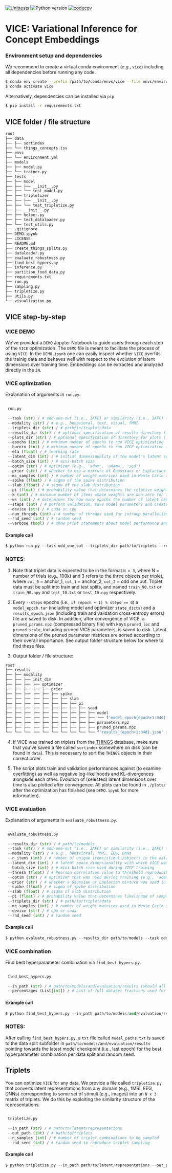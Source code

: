[![Unittests](https://github.com/LukasMut/VICE/actions/workflows/tests.yml/badge.svg)](https://github.com/LukasMut/VICE/actions/workflows/tests.yml)
![Python version](https://img.shields.io/badge/python-3.7%20%7C%203.8%20%7C%203.9-blue.svg)
[![codecov](https://codecov.io/gh/LukasMut/VICE/branch/main/graph/badge.svg?token=gntaL1yrXI)](https://codecov.io/gh/LukasMut/VICE)

# VICE: Variational Inference for Concept Embeddings

### Environment setup and dependencies

We recommend to create a virtual conda environment (e.g., `vice`) including all dependencies before running any code.

```bash
$ conda env create --prefix /path/to/conda/envs/vice --file envs/environment.yml
$ conda activate vice
```

Alternatively, dependencies can be installed via `pip`

```bash
$ pip install -r requirements.txt
```

## VICE folder / file structure

```bash
root
├── data
├── ├── sortindex
├── └── things_concepts.tsv
├── envs
├── └── environment.yml
├── models
├── ├── model.py
├── └── trainer.py
├── tests
├── ├── model
├── ├── ├── __init__.py
├── ├── └── test_model.py
├── ├── tripletizer
├── ├── ├── __init__.py
├── ├── └── test_tripletize.py
├── ├── __init__.py
├── ├── helper.py
├── ├── test_dataloader.py
├── └── test_utils.py
├── .gitignore
├── DEMO.ipynb
├── LICENSE
├── README.md
├── create_things_splits.py
├── dataloader.py
├── evaluate_robustness.py
├── find_best_hypers.py
├── inference.py
├── partition_food_data.py
├── requirements.txt
├── run.py
├── sampling.py
├── tripletize.py
├── utils.py
└── visualization.py
```

## VICE step-by-step

### VICE DEMO

We've provided a `DEMO` Jupyter Notebook to guide users through each step of the `VICE` optimization. The `DEMO` file is meant to facilitate the process of using `VICE`. In the `DEMO.ipynb` one can easily inspect whether `VICE` overfits the trainig data and behaves well with respect to the evolution of latent dimensions over training time. Embeddings can be extracted and analyzed directly in the `JN`.

### VICE optimization

Explanation of arguments in `run.py`.

```python
 
 run.py
  
 --task (str) / # odd-one-out (i.e., 3AFC) or similarity (i.e., 2AFC) task
 --modality (str) / # e.g., behavioral, text, visual, fMRI
 --triplets_dir (str) / # path/to/triplet/data
 --results_dir (str) / # optional specification of results directory (if not provided will resort to ./results/modality/latent_dim/optim/prior/seed/spike/slab/pi)
 --plots_dir (str) / # optional specification of directory for plots (if not provided will resort to ./plots/modality/latent_dim/optim/prior/seed/spike/slab/pi)
 --epochs (int) / # maximum number of epochs to run VICE optimization
 --burnin (int) / # minimum number of epochs to run VICE optimization (burnin period)
 --eta (float) / # learning rate
 --latent_dim (int) / # initial dimensionality of the model's latent space
 --batch_size (int) / # mini-batch size
 --optim (str) / # optimizer (e.g., 'adam', 'adamw', 'sgd')
 --prior (str) / # whether to use a mixture of Gaussians or Laplacians in the spike-and-slab prior (i.e., 'gaussian' or 'laplace')
 --mc_samples (int) / # number of weight matrices used in Monte Carlo sampling (for computationaly efficiency, M is set to 1 during training)
 --spike (float) / # sigma of the spike distribution
 --slab (float) / # sigma of the slab distribution
 --pi (float) / # probability value that determines the relative weighting of the distributions; the closer this value is to 1, the higher the probability that weights are drawn from the spike distribution
 --k (int) / # minimum number of items whose weights are non-zero for a latent dimension (according to importance scores)
 --ws (int) / # determines for how many epochs the number of latent causes (after pruning) is not allowed to vary (ws >> 100)
 --steps (int) / # perform validation, save model parameters and create model and optimizer checkpoints every <steps> epochs
 --device (str) / # cuda or cpu
 --num_threads (int) / # number of threads used for intraop parallelism on CPU; use only if device is CPU
 --rnd_seed (int) / # random seed
 --verbose (bool) / # show print statements about model performance and evolution of latent causes during training (can be piped into log file)
 ```

#### Example call

```python
$ python run.py --task odd_one_out --triplets_dir path/to/triplets --results_dir ./results --plots_dir ./plots --epochs 1000 --burnin 500 --eta 0.001 --latent_dim 100 --batch_size 128 --k 5 --ws 100 --optim adam --prior gaussian --mc_samples 10 --spike 0.25 --slab 1.0 --pi 0.6 --steps 50 --device cuda --rnd_seed 42 --verbose
```

### NOTES:

1. Note that triplet data is expected to be in the format `N x 3`, where N = number of trials (e.g., 100k) and 3 refers to the three objects per triplet, where `col_0` = anchor_1, `col_1` = anchor_2, `col_2` = odd one out. Triplet data must be split into train and test splits, and named `train_90.txt` or `train_90.npy` and `test_10.txt` or `test_10.npy` respectively.

2. Every `--steps` epochs (i.e., `if (epoch + 1) % steps == 0`) a `model_epoch.tar` (including model and optimizer `state_dicts`) and a `results_epoch.json` (including train and validation cross-entropy errors) file are saved to disk. In addition, after convergence of VICE, a `pruned_params.npz` (compressed binary file) with keys `pruned_loc` and `pruned_scale`, including pruned VICE parameters, is saved to disk. Latent dimensions of the pruned parameter matrices are sorted according to their overall importance. See output folder structure below for where to find these files.

3. Output folder / file structure:

```bash
root
├── results
├── ├── modality
├── ├── ├── init_dim
├── ├── ├── ├── optimizer
├── ├── ├── ├── ├── prior
├── ├── ├── ├── ├── ├── spike
├── ├── ├── ├── ├── ├── ├── slab
├── ├── ├── ├── ├── ├── ├── ├── pi
├── ├── ├── ├── ├── ├── ├── ├── ├── seed
├── ├── ├── ├── ├── ├── ├── ├── ├── ├── model
├── ├── ├── ├── ├── ├── ├── ├── ├── ├── └── f'model_epoch{epoch+1:04d}.tar' if (epoch + 1) % steps == 0
├── ├── ├── ├── ├── ├── ├── ├── ├── ├── parameters.npz
├── ├── ├── ├── ├── ├── ├── ├── ├── ├── pruned_params.npz
└── └── └── └── └── └── └── └── └── └── f'results_{epoch+1:04d}.json' if (epoch + 1) % steps == 0
```

4. If VICE was trained on triplets from the [THINGS](https://osf.io/jum2f/) database, make sure that you've saved a file called `sortindex` somewhere on disk (can be found in `data`). This is necessary to sort the `THINGS` objects in their correct order.

5. The script plots train and validation performances against (to examine overfitting) as well as negative log-likelihoods and KL-divergences alongside each other. Evolution of (selected) latent dimensions over time is also plotted after convergence. All plots can be found in `./plots/` after the optimization has finished (see `DEMO.ipynb` for more information).

### VICE evaluation

Explanation of arguments in `evaluate_robustness.py`.

```python
 
 evaluate_robustness.py
 
 --results_dir (str) / # path/to/models
 --task (str) / # odd-one-out (i.e., 3AFC) or similarity (i.e., 2AFC) task
 --modality (str) / # e.g., behavioral, fMRI, EEG, DNNs
 --n_items (int) / # number of unique items/stimuli/objects in the dataset
 --latent_dim (int) / # latent space dimensionality with which VICE was initialized at run time
 --batch_size (int) / # mini-batch size used during VICE training
 --thresh (float) / # Pearson correlation value to threshold reproducibility of dimensions (e.g., 0.8)
 --optim (str) / # optimizer that was used during training (e.g., 'adam', 'adamw', 'sgd')
 --prior (str) / # whether a Gaussian or Laplacian mixture was used in the spike-and-slab prior (i.e., 'gaussian' or 'laplace')
 --spike (float) / # sigma of spike distribution
 --slab (float) / # sigma of slab distribution
 --pi (float) / # probability value that determines likelihood of samples from the spike
 --triplets_dir (str) / # path/to/triplet/data
 --mc_samples (int) / # number of weight matrices used in Monte Carlo sampling
 --device (str) / # cpu or cuda
 --rnd_seed (int) / # random seed
 ```

#### Example call

```python
$ python evaluate_robustness.py --results_dir path/to/models --task odd_one_out --modality behavioral --n_items number/of/unique/stimuli (e.g., 1854) --latent_dim 100 --batch_size 128 --thresh 0.8 --optim adam --prior gaussian --spike 0.125 --slab 1.0 --pi 0.5 --triplets_dir path/to/triplets --mc_samples 10 --device cpu --rnd_seed 42
```

### VICE combination

Find best hyperparameter combination via `find_best_hypers.py`.

```python
 
 find_best_hypers.py
 
 --in_path (str) / # path/to/models/and/evaluation/results (should all have the same root directory)
 --percentages (List[int]) / # List of full dataset fractions used for VICE optimization
 ```

#### Example call

```python
$ python find_best_hypers.py --in_path path/to/models/and/evaluation/results --percentages 10 20 50 100
```

### NOTES:

After calling `find_best_hypers.py`, a `txt` file called `model_paths.txt` is saved to the data split subfolder in `path/to/models/and/evaluation/results` pointing towards the latest model checkpoint (i.e., last epoch) for the best hyperparameter combination per data split and random seed.

## Triplets

You can optimize `VICE` for any data. We provide a file called `tripletize.py` that converts latent representations from any domain (e.g., fMRI, EEG, DNNs) corresponding to some set of stimuli (e.g., images) into an `N x 3` matrix of triplets. We do this by exploiting the similarity structure of the representations.

```python
 
 tripletize.py
 
 --in_path (str) / # path/to/latent/representations
 --out_path (int) / # path/to/triplets
 --n_samples (int) / # number of triplet combinations to be sampled
 --rnd_seed (int) / # random seed to reproduce triplet sampling
 ```

#### Example call

```python
$ python tripletize.py --in_path path/to/latent/representations --out_path path/to/triplets --n_samples 100000 --rnd_seed 42
```


